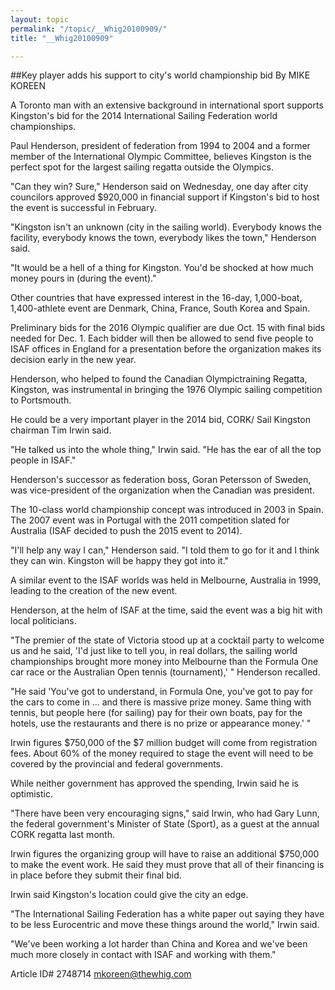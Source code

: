 ```yaml
---
layout: topic
permalink: "/topic/__Whig20100909/"
title: "__Whig20100909"

---
```


##Key player adds his support to city's world championship bid
By MIKE KOREEN

<div class="column2">

A Toronto man with an extensive background in international sport supports Kingston's bid for the 2014 International Sailing Federation world championships.

Paul Henderson, president of federation from 1994 to 2004 and a former member of the International Olympic Committee, believes Kingston is the perfect spot for the largest sailing regatta outside the Olympics.

"Can they win? Sure," Henderson said on Wednesday, one day after city councilors approved $920,000 in financial support if Kingston's bid to host the event is successful in February.

"Kingston isn't an unknown (city in the sailing world). Everybody knows the facility, everybody knows the town, everybody likes the town," Henderson said.

"It would be a hell of a thing for Kingston. You'd be shocked at how much money pours in (during the event)."

Other countries that have expressed interest in the 16-day, 1,000-boat, 1,400-athlete event are Denmark, China, France, South Korea and Spain.

Preliminary bids for the 2016 Olympic qualifier are due Oct. 15 with final bids needed for Dec. 1. Each bidder will then be allowed to send five people to ISAF offices in England for a presentation before the organization makes its decision early in the new year.

Henderson, who helped to found the Canadian Olympictraining Regatta, Kingston, was instrumental in bringing the 1976 Olympic sailing competition to Portsmouth.

He could be a very important player in the 2014 bid, CORK/ Sail Kingston chairman Tim Irwin said.

"He talked us into the whole thing," Irwin said. "He has the ear of all the top people in ISAF."

Henderson's successor as federation boss, Goran Petersson of Sweden, was vice-president of the organization when the Canadian was president.

The 10-class world championship concept was introduced in 2003 in Spain. The 2007 event was in Portugal with the 2011 competition slated for Australia (ISAF decided to push the 2015 event to 2014).

"I'll help any way I can," Henderson said. "I told them to go for it and I think they can win. Kingston will be happy they got into it."

A similar event to the ISAF worlds was held in Melbourne, Australia in 1999, leading to the creation of the new event.

Henderson, at the helm of ISAF at the time, said the event was a big hit with local politicians.

"The premier of the state of Victoria stood up at a cocktail party to welcome us and he said, 'I'd just like to tell you, in real dollars, the sailing world championships brought more money into Melbourne than the Formula One car race or the Australian Open tennis (tournament),' " Henderson recalled.

"He said 'You've got to understand, in Formula One, you've got to pay for the cars to come in ... and there is massive prize money. Same thing with tennis, but people here (for sailing) pay for their own boats, pay for the hotels, use the restaurants and there is no prize or appearance money.' "

Irwin figures $750,000 of the $7 million budget will come from registration fees. About 60% of the money required to stage the event will need to be covered by the provincial and federal governments.

While neither government has approved the spending, Irwin said he is optimistic.

"There have been very encouraging signs," said Irwin, who had Gary Lunn, the federal government's Minister of State (Sport), as a guest at the annual CORK regatta last month.

Irwin figures the organizing group will have to raise an additional $750,000 to make the event work. He said they must prove that all of their financing is in place before they submit their final bid.

Irwin said Kingston's location could give the city an edge.

"The International Sailing Federation has a white paper out saying they have to be less Eurocentric and move these things around the world," Irwin said.

"We've been working a lot harder than China and Korea and we've been much more closely in contact with ISAF and working with them."

</div>

Article ID# 2748714
mkoreen@thewhig.com

